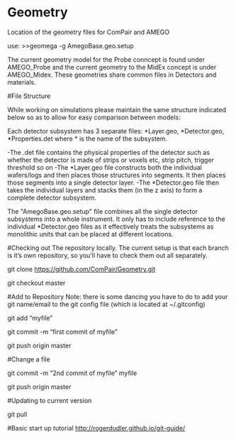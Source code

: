 # Geometry
Location of the geometry files for ComPair and AMEGO

use: >>geomega -g AmegoBase.geo.setup


The current geometry model for the Probe conncept is found under AMEGO_Probe and the current geometry to the MidEx concept is under AMEGO_Midex. These geometries share common files in Detectors and materials.

#File Structure

While working on simulations please maintain the same structure indicated below so as to allow for easy comparison between models:

Each detector subsystem has 3 separate files: *Layer.geo, *Detector.geo, *Properties.det where * is the name of the subsystem. 

-The .det file contains the physical properties of the detector such as whether the detector is made of strips or voxels etc, strip pitch, trigger threshold so on 
-The *Layer.geo file constructs both the individual wafers/logs and then places those structures into segments. It then places those segments into a single detector layer.
-The *Detector.geo file then takes the individual layers and stacks them (in the z axis) to form a complete detector subsystem.

The "AmegoBase.geo.setup" file combines all the single detector subsystems into a whole instrument. It only has to include reference to the individual *Detector.geo files as it effectively treats the subsystems as monolithic units that can be placed at different locations.


#Checking out 
The repository locally. The current setup is that each branch is 
it’s own repository, so you’ll have
to check them out all separately. 

git clone https://github.com/ComPair/Geometry.git

git checkout master

#Add to Repository
Note: there is some dancing you have to do 
to add your git name/email to the git config 
file (which is located at ~/.gitconfig)

git add “myfile”

git commit -m “first commit of myfile” 

git push origin master

#Change a file

git commit -m “2nd commit of myfile” myfile

git push origin master

#Updating to current version

git pull

#Basic start up tutorial
http://rogerdudler.github.io/git-guide/


